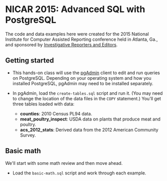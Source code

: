 # NICAR 2015: Advanced SQL with PostgreSQL
The code and data examples here were created for the 2015 National Institute for Computer Assisted Reporting conference held in Atlanta, Ga., and sponsored by [Investigative Reporters and Editors](www.ire.org).

## Getting started

* This hands-on class will use the [pgAdmin](www.pgadmin.org) client to edit and run queries on PostgreSQL. Depending on your operating system and how you installed PostgreSQL, pgAdmin may need to be installed separately.

* In pgAdmin, load the `create-tables.sql` script and run it. (You may need to change the location of the data files in the `COPY` statement.) You'll get three tables loaded with data:
  * **counties**: 2010 Census PL94 data.
  * **meat_poultry_inspect**: USDA data on plants that produce meat and poultry.
  * **acs_2012_stats**: Derived data from the 2012 American Community Survey.

## Basic math

We'll start with some math review and then move ahead.

* Load the `basic-math.sql` script and work through each example.